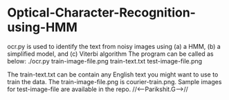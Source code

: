 # Optical-Character-Recognition-using-HMM

ocr.py is used to identify the text from noisy images using (a) a HMM, (b) a simplified model, and (c) Viterbi algorithm
The program can be called as below:
./ocr.py train-image-file.png train-text.txt test-image-file.png

The train-text.txt can be contain any English text you might want to use to train the data.
The train-image-file.png is courier-train.png.
Sample images for test-image-file are available in the repo.
//<--Parikshit.G-->//
